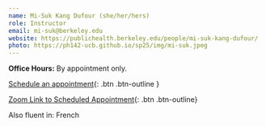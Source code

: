 ```yaml
---
name: Mi-Suk Kang Dufour (she/her/hers)
role: Instructor
email: mi-suk@berkeley.edu
website: https://publichealth.berkeley.edu/people/mi-suk-kang-dufour/
photo: https://ph142-ucb.github.io/sp25/img/mi-suk.jpeg
---
```


**Office Hours:** By appointment only. 

[Schedule an appointment](https://mi-suk.youcanbook.me){: .btn .btn-outline }

[Zoom Link to Scheduled Appointment](https://berkeley.zoom.us/j/6119016101){: .btn .btn-outline}

Also fluent in: French